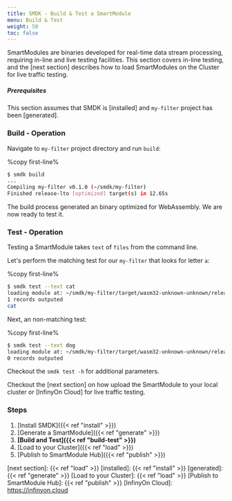 ```yaml
---
title: SMDK - Build & Test a SmartModule
menu: Build & Test
weight: 50
toc: false
---
```


SmartModules are binaries developed for real-time data stream processing, requiring in-line and live testing facilities. This section covers in-line testing, and the [next section] describes how to load SmartModules on the Cluster for live traffic testing.

##### Prerequisites

This section assumes that SMDK is [installed] and `my-filter` project has been [generated].

### Build - Operation

Navigate to `my-filter` project directory and run `build`:

%copy first-line%
```bash
$ smdk build
...
Compiling my-filter v0.1.0 (~/smdk/my-filter)
Finished release-lto [optimized] target(s) in 12.65s
```

The build process generated an binary optimized for WebAssembly. We are now ready to test it.

### Test - Operation

Testing a SmartModule takes `text` of `files` from the command line. 

Let's perform the matching test for our `my-filter` that looks for letter `a`:

%copy first-line%
```bash
$ smdk test --text cat
loading module at: ~/smdk/my-filter/target/wasm32-unknown-unknown/release-lto/my_filter.wasm
1 records outputed
cat
```

Next, an non-matching test:

%copy first-line%
```bash
$ smdk test --text dog
loading module at: ~/smdk/my-filter/target/wasm32-unknown-unknown/release-lto/my_filter.wasm
0 records outputed
```

Checkout the `smdk test -h` for additional parameters. 

Checkout the [next section] on how upload the SmartModule to your local cluster or [InfinyOn Cloud] for live traffic testing.

### Steps

1. [Install SMDK]({{< ref "install" >}})
2. [Generate a SmartModule]({{< ref "generate" >}})
3. **[Build and Test]({{< ref "build-test" >}})**
4. [Load to your Cluster]({{< ref "load" >}})
5. [Publish to SmartModule Hub]({{< ref "publish" >}})

[next section]: {{< ref "load" >}}
[installed]: {{< ref "install" >}}
[generated]: {{< ref "generate" >}}
[Load to your Cluster]: {{< ref "load" >}}
[Publish to SmartModule Hub]: {{< ref "publish" >}}
[InfinyOn Cloud]: https://infinyon.cloud
